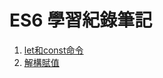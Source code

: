 # ES6 學習紀錄筆記

1. [let和const命令](https://dalecheng.gitbooks.io/es6-learn/content/chapter1.html)
2. [解構賦值](https://dalecheng.gitbooks.io/es6-learn/content/chapter1.html)



